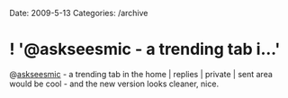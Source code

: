Date: 2009-5-13
Categories: /archive

# ! '@askseesmic - a trending tab i...'

@<a href="http://twitter.com/askseesmic">askseesmic</a> - a trending tab in the home | replies | private | sent area would be cool - and the new version looks cleaner, nice.
